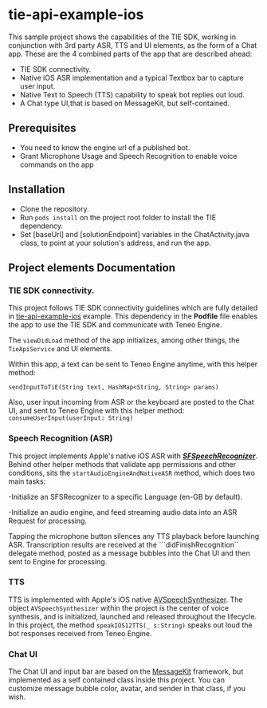 # tie-api-example-ios

This sample project shows the capabilities of the TIE SDK, working in conjunction with 3rd party ASR, TTS and UI elements, as the form of a Chat app. These are the 4 combined parts of the app that are described ahead:
   - TIE SDK connectivity.
   - Native iOS ASR implementation and a typical Textbox bar to capture user input. 
   - Native Text to Speech (TTS) capability to speak bot replies out loud.
   - A Chat type UI,that is based on MessageKit, but self-contained.

## Prerequisites
   - You need to know the engine url of a published bot.
   - Grant Microphone Usage and Speech Recognition to enable voice commands on the app

## Installation
   - Clone the repository.
   - Run ```pods install``` on the project root folder to install the TIE dependency.
   - Set [baseUrl] and [solutionEndpoint] variables in the ChatActivity.java class, to point at your solution's address, and run the app.


## Project elements Documentation
### TIE SDK connectivity.
This project follows TIE SDK connectivity guidelines which are fully detailed in [tie-api-example-ios](https://github.com/artificialsolutions/tie-api-example-ios) example.
This dependency in the **Podfile** file enables the app to use the TIE SDK and communicate with Teneo Engine.

The ```viewDidLoad``` method of the app initializes, among other things, the ```TieApiService``` and UI elements.

Within this app, a text can be sent to Teneo Engine anytime, with this helper method:

```
sendInputToTiE(String text, HashMap<String, String> params)
```
Also, user input incoming from ASR or the keyboard are posted to the Chat UI, and sent to Teneo Engine with this helper method: 
```consumeUserInput(userInput: String)```


### Speech Recognition (ASR)
This project implements Apple's native iOS ASR with [***SFSpeechRecognizer***](https://developer.apple.com/documentation/speech/sfspeechrecognizer).
Behind other helper methods that validate app permissions and other conditions, sits the ```startAudioEngineAndNativeASR``` method, which does two main tasks:

-Initialize an SFSRecognizer to a specific Language (en-GB by default).

-Initialize an audio engine, and feed streaming audio data into an ASR Request for processing.

Tapping the microphone button silences any TTS playback before launching ASR. Transcription results are received at the ```didFinishRecognition`` delegate method, posted as a message bubbles into the Chat UI and then sent to Engine for processing.

### TTS
TTS is implemented with Apple's iOS native [AVSpeechSynthesizer](https://developer.apple.com/documentation/avfoundation/avspeechsynthesizer).
The object ```AVSpeechSynthesizer``` within the project is the center of voice synthesis, and is initialized, launched and released throughout the lifecycle.
In this project, the method ```speakIOS12TTS(_ s:String)```  speaks out loud the bot responses received from Teneo Engine.

### Chat UI
The Chat UI and input bar are based on the [MessageKit](https://github.com/MessageKit/MessageKit) framework, but implemented as a self contained class inside this project.
You can customize message bubble color, avatar, and sender in that class, if you wish. 
